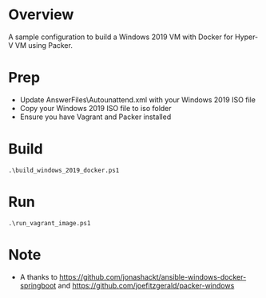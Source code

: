 # Overview
A sample configuration to build a Windows 2019 VM with Docker for Hyper-V VM using Packer.

# Prep 
* Update AnswerFiles\Autounattend.xml <key></key> with your Windows 2019 ISO file
* Copy your Windows 2019 ISO file to iso folder
* Ensure you have Vagrant and Packer installed 

# Build
```
.\build_windows_2019_docker.ps1
```

# Run
```
.\run_vagrant_image.ps1
```

# Note
* A thanks to https://github.com/jonashackt/ansible-windows-docker-springboot and https://github.com/joefitzgerald/packer-windows